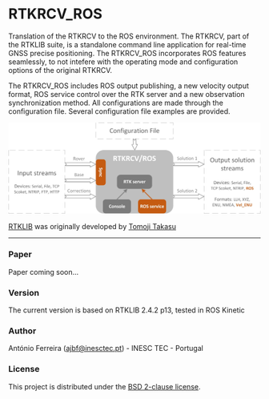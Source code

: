 # RTKRCV_ROS

Translation of the RTKRCV to the ROS environment. The RTKRCV, part of the RTKLIB suite, is a standalone command line application for real-time GNSS precise positioning. The RTKRCV_ROS incorporates ROS features seamlessly, to not intefere with the operating mode and configuration options of the original RTKRCV.

The RTKRCV_ROS includes ROS output publishing, a new velocity output format, ROS service control over the RTK server and a new observation synchronization method. All configurations are made through the configuration file. Several configuration file examples are provided.

![rtkrcv_ros_diagram](rtkrcv_ros/figures/rtkrcv_ros.jpg)

[RTKLIB](http://www.rtklib.com/) was originally developed by [Tomoji Takasu](https://github.com/tomojitakasu)

---
    
### Paper
Paper coming soon...


### Version
The current version is based on RTKLIB 2.4.2 p13, tested in ROS Kinetic

### Author
António Ferreira (ajbf@inesctec.pt) - INESC TEC - Portugal 

### License
This project is distributed under the [BSD 2-clause license](LICENSE).
